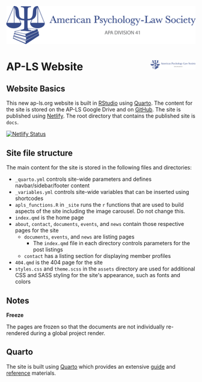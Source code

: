 
![Logo for American Psychology-Law
Society](images/APLS_general_logo.png)


# AP-LS Website <img src="images/APLS_general_logo.png" align="right" width = "120" />

## Website Basics

This new ap-ls.org website is built in [RStudio](https://www.rstudio.com/) using [Quarto](https://quarto.org). The content for the site is stored on the AP-LS Google Drive and on [GitHub](https://github.com). The site is published using [Netlify](https://www.netlify.com/). The root directory that contains the published site is `docs`.

[![Netlify Status](https://api.netlify.com/api/v1/badges/60c754e7-3b21-48ae-b752-84935991712f/deploy-status)](https://app.netlify.com/sites/ap-ls/deploys)

## Site file structure

The main content for the site is stored in the following files and directories:

- `_quarto.yml` controls site-wide parameters and defines navbar/sidebar/footer content
- `_variables.yml` controls site-wide variables that can be inserted using shortcodes
- `apls_functions.R` in `_site` runs the `r` functions that are used to build aspects of the site including the image carousel. Do not change this. 
- `index.qmd` is the home page
- `about`, `contact`, `documents`, `events`, and `news` contain those respective pages for the site
  - `documents`, `events`, and `news` are listing pages
      - The `index.qmd` file in each directory controls parameters for the post listings
  - `contact` has a listing section for displaying member profiles
- `404.qmd` is the 404 page for the site
- `styles.css` and `theme.scss` in the `assets` directory are used for additional CSS and SASS styling for the site's appearance, such as fonts and colors

## Notes

**Freeze**

The pages are frozen so that the documents are not
individually re-rendered during a global project render. 

## Quarto

The site is built using [Quarto](https://quarto.org/docs/get-started/) which provides an extensive [guide](https://quarto.org/docs/guide/) and [reference](https://quarto.org/docs/reference/) materials.
